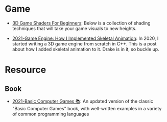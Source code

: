 # Game

- [3D Game Shaders For Beginners](https://github.com/lettier/3d-game-shaders-for-beginners): Below is a collection of shading techniques that will take your game visuals to new heights.

- [2021-Game Engine: How I Implemented Skeletal Animation](https://vladh.net/articles/game-engine-skeletal-animation.html): In 2020, I started writing a 3D game engine from scratch in C++. This is a post about how I added skeletal animation to it. Drake is in it, so buckle up.

# Resource

## Book

- [2021-Basic Computer Games 📚](https://github.com/coding-horror/basic-computer-games): An updated version of the classic "Basic Computer Games" book, with well-written examples in a variety of common programming languages
